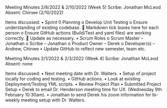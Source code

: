 Meeting Minutes 2/8/2022 & 2/10/2022 (Week 5)
Scribe: Jonathan McLeod
Absent: Chinwe (2/10/2022)

Items discussed:
•	Sprint 0 Planning
o	Develop Unit Testing
o	Ensure understanding of existing codebase. 
	Markdown tick boxes here for each person
o	Ensure GitHub actions (Build/Test and yaml files) are working correctly.
	Update as necessary.
•	Scrum Roles
o	Scrum Master – Jonathan 
o	Scribe – Jonathan 
o	Product Owner – Derek 
o	Developer(s) – Andrew, Chinwe
•	Update GitHub to reflect new semester, team etc.

Meeting Minutes 2/1/2022 & 2/3/2022 (Week 4)
Scribe: Jonathan McLeod
Absent: none

Items discussed:
•	Next meeting date with Dr. Walters.
•	Setup of project locally for coding and testing.
•	GitHub actions.
•	Look at existing Deployment/Testing YML scripts.
•	Review Project Plan
•	Submitted Project Setup
•	Derek to email Dr. Henderson meeting time for UX. (Wednesday 9th February 10:30am).
•	Jonathan to send Derek his zoom information for bi-weekly meeting setup with Dr. Walters.
